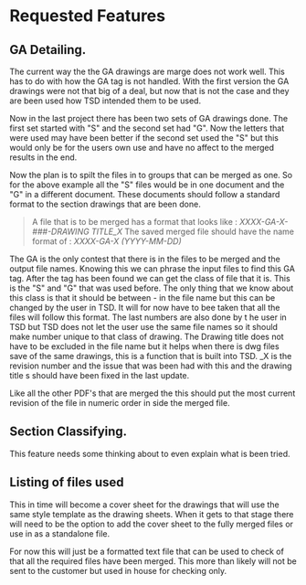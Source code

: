 # Requested Features

## GA Detailing.
The current way the the GA drawings are marge does not work well. This has to do with how the GA tag is not handled. With the first version the GA drawings were not that big of a deal, but now that is not the case and they are been used how TSD intended them to be used. 

Now in the last project there has been two sets of GA drawings done. The first set started with "S" and the second set had "G". Now the letters that were used may have been better if the second set used the "S" but this would only be for the users own use and have no affect to the merged results in the end. 

Now the plan is to spilt the files in to groups that can be merged as one. So for the above example all the "S" files would be in one document and the "G" in a different document. These documents should follow a standard format to the section drawings that are been done. 

> A file that is to be merged has a format that looks like : *XXXX-GA-X-###-DRAWING TITLE_X*
> The saved merged file should have the name format of : *XXXX-GA-X (YYYY-MM-DD)*

The GA is the only contest that there is in the files to be merged and the output file names. Knowing this we can phrase the input files to find this GA tag. After the tag has been found we can get the class of file that it is. This is the "S" and "G" that was used before. The only thing that we know about this class is that it should be between *-* in the file name but this can be changed by the user  in TSD. It will for now have to bee taken that all the files will follow this format. The last numbers are also done by t he user in TSD but TSD does not let the user use the same file names so it should make number unique to that class of drawing. The Drawing title does not have to be excluded in the file name but it helps when there is dwg files save of the same drawings, this is a function that is built into TSD. _X is the revision number and the issue that was been had with this and the drawing title s should have been fixed in the last update.

Like all the other PDF's that are merged the this should put the most current revision of the file in numeric order in side the merged file. 

## Section Classifying.
This feature needs some thinking about to even explain what is been tried.

## Listing of files used
This in time will become a cover sheet for the drawings that will use the same style template as the drawing sheets. When it gets to that stage there will need to be the option to add the cover sheet to the fully merged files or use in as a standalone file.
 
For now this will just be a formatted text file that can be used to check of that all the required files have been merged. This more than likely will not be sent to the customer but used in house for checking only.